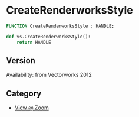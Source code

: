 # CreateRenderworksStyle

```pascal
FUNCTION CreateRenderworksStyle : HANDLE;
```

```python
def vs.CreateRenderworksStyle():
    return HANDLE
```

## Version
Availability: from Vectorworks 2012

## Category
* [View @ Zoom](../Categories/View%20-%20Zoom.md)
